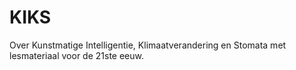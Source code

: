 # KIKS
Over Kunstmatige Intelligentie, Klimaatverandering en Stomata met lesmateriaal voor de 21ste eeuw.
